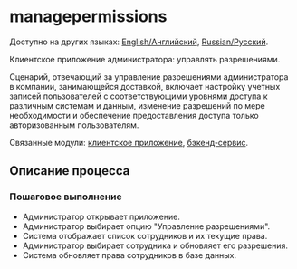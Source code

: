 # managepermissions

Доступно на других языках: [English/Английский](managepermissions.md), [Russian/Русский](managepermissions.ru.md). 

Клиентское приложение администратора: управлять разрешениями.

Сценарий, отвечающий за управление разрешениями администратора в компании, занимающейся доставкой, включает настройку учетных записей пользователей с соответствующими уровнями доступа к различным системам и данным, изменение разрешений по мере необходимости и обеспечение предоставления доступа только авторизованным пользователям.

Связанные модули: [клиентское приложение](../../frontend/adminclient.md), [бэкенд-сервис](../../backend/adminbackend.md).

## Описание процесса

### Пошаговое выполнение

- Администратор открывает приложение.
- Администратор выбирает опцию "Управление разрешениями".
- Система отображает список сотрудников и их текущие права.
- Администратор выбирает сотрудника и обновляет его разрешения.
- Система обновляет права сотрудников в базе данных.
